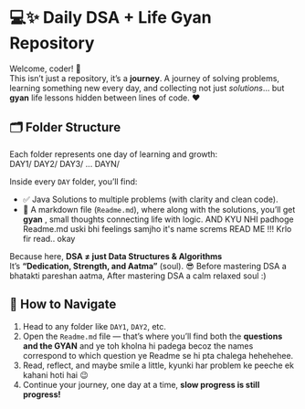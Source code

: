 # 💻✨ Daily DSA + Life Gyan Repository  

Welcome, coder! 🙌  
This isn’t just a repository, it’s a **journey**. A journey of solving problems, learning something new every day, and collecting not just *solutions*... but **gyan** life lessons hidden between lines of code. ❤️  

## 🗂️ Folder Structure  

Each folder represents one day of learning and growth:  
DAY1/
DAY2/
DAY3/
...
DAYN/


Inside every `DAY` folder, you’ll find:  
- ✅ Java Solutions to multiple problems (with clarity and clean code).  
- 🧠 A markdown file (`Readme.md`), where along with the solutions, you’ll get **gyan** , small thoughts connecting life with logic. AND KYU NHI padhoge Readme.md uski bhi feelings samjho it's name screms READ ME !!! Krlo fir read.. okay  

Because here, **DSA ≠ just Data Structures & Algorithms**  
It’s **“Dedication, Strength, and Aatma”** (soul). 😎 Before mastering DSA a bhatakti pareshan aatma, After mastering DSA a calm relaxed soul :)  


## 🚀 How to Navigate  

1. Head to any folder like `DAY1`, `DAY2`, etc.  
2. Open the `Readme.md` file — that’s where you’ll find both the **questions and the GYAN** and ye toh kholna hi padega becoz the names correspond to which question ye Readme se hi pta chalega hehehehee.  
3. Read, reflect, and maybe smile a little, kyunki har problem ke peeche ek kahani hoti hai 😉  
4. Continue your journey, one day at a time, **slow progress is still progress!** 
